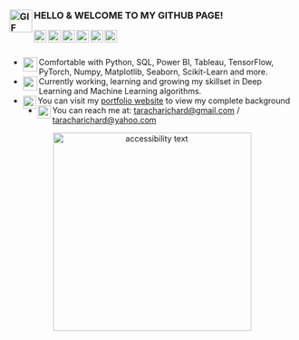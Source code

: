 

### HELLO <img align="left" height="40" width="40" alt="GIF" src="https://camo.githubusercontent.com/e8e7b06ecf583bc040eb60e44eb5b8e0ecc5421320a92929ce21522dbc34c891/68747470733a2f2f6d656469612e67697068792e636f6d2f6d656469612f6876524a434c467a6361737252346961377a2f67697068792e676966" /> & WELCOME TO MY GITHUB PAGE!

<!-- ### Hello <img align="left" height="75" width="75" alt="GIF" src="https://user-images.githubusercontent.com/67068918/160182785-d6f59c1b-16df-4ea5-870a-44ce5ebcad34.gif" /> and welcome to my GitHub Page! -->

<!-- LinkedIn-->
<a href="https://www.linkedin.com/in/richard-taracha-098645a2/">
  <img align="left" alt="Pawan Trivedi" width="22px" src="https://cdn.jsdelivr.net/npm/simple-icons@v3/icons/linkedin.svg" />
</a>

<!-- Twitter-->
<a href="https://twitter.com/Vycellous_Drum">
  <img align="left" alt="Richard Taracha | Twitter" width="22px" src="https://cdn.jsdelivr.net/npm/simple-icons@v3/icons/twitter.svg" />
</a>

<!-- Whatsapp-->
<a href="https://api.whatsapp.com/send?phone=+254706461385&text=&source=&data=&app_absent=">
  <img align="left" alt="Richard Taracha" width="22px" src="https://cdn.jsdelivr.net/npm/simple-icons@3.6.1/icons/whatsapp.svg" />
</a>

<!--GitHub-->
<a href="https://github.com/TarachaR">
  <img align="left" alt="Richard Taracha" width="22px" src="https://cdn.jsdelivr.net/npm/simple-icons@3.6.1/icons/github.svg" />
</a>

<!--GitLab-->
<a href="https://gitlab.com/TarachaR">
  <img align="left" alt="Richard Taracha" width="22px" src="https://cdn.jsdelivr.net/npm/simple-icons@3.6.1/icons/gitlab.svg" />
</a>

<!--TableauPublic-->
<a href="https://public.tableau.com/profile/richard.taracha#!/?newProfile=&activeTab=0">
  <img align="left" alt="Richard Taracha" width="22px" src="https://cdn.jsdelivr.net/npm/simple-icons@3.6.1/icons/tableau.svg" />
</a>

<!--GIFS-->
<!---
<img align="right" height="250" width="400" alt="GIF" src="https://miro.medium.com/max/1360/1*IRGHmiGsa16stedQvIaZfw.gif" />
-->

</br>
</br>

- <img align="left" width="25" height="25" src="https://user-images.githubusercontent.com/67068918/158443744-d15968ca-079e-4972-a1f0-8347d068bbda.png">Comfortable with Python, SQL, Power BI, Tableau, TensorFlow, PyTorch, Numpy, Matplotlib, Seaborn, Scikit-Learn and more.
- <img align="left" width="25" height="25" src="https://user-images.githubusercontent.com/67068918/158447015-19d41a1d-42cf-4d1f-a833-f628f08c2f24.png">Currently working,           learning and growing my skillset in Deep Learning and Machine Learning algorithms.
- <img align="left" width="23" height="23" src="https://user-images.githubusercontent.com/67068918/158444689-854021a1-a057-4d6e-ab66-35e79c8e9785.png">You can visit my <a          href="https://richardtaracha.glitch.me/">portfolio website</a> to view my complete background
- <img align="left" width="23" height="23" src="https://user-images.githubusercontent.com/67068918/158444999-d63a1807-4c52-4d47-b981-cc50953582c9.png">You can reach me at:         taracharichard@gmail.com / taracharichard@yahoo.com

<!---
![image_processing20191015-21835-e3o9jr](https://user-images.githubusercontent.com/67068918/213999433-1efea580-a36c-46ff-9b6e-43c3251f9a9e.gif)
-->

<p align="center">
  
  <img src="C:\Users\tarac\Downloads\image_processing20191015-21835-e3o9jr.gif" width="350" alt="accessibility text">
</p>
